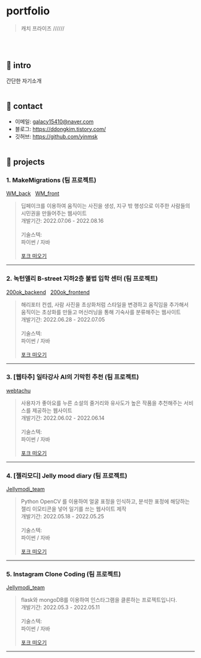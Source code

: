 # portfolio
> 캐치 프라이즈 //////
  
<br><br/>

## 🥕 intro
간단한 자기소개
<br><br/>

## 🥕 contact
* 이메일: galacy15410@naver.com
* 블로그: https://ddongkim.tistory.com/
* 깃허브: https://github.com/yinmsk
<br><br/>

## 🥕 projects
### 1. MakeMigrations (팀 프로젝트)
[WM_back](https://github.com/cmjcum/WM_back) &nbsp; [WM_front](https://github.com/cmjcum/WM_front)
> 딥페이크를 이용하여 움직이는 사진을 생성, 지구 밖 행성으로 이주한 사람들의 시민권을 만들어주는 웹사이트<br>
개발기간: 2022.07.06 - 2022.08.16
<br><br/>
기술스텍:<br>
파이썬 / 자바
<br><br/>
[포크 떠오기](https://github.com/cmjcum/WM_front)
***

### 2. 녹턴앨리 B-street 지하2층 불법 입학 센터 (팀 프로젝트)
[200ok_backend](https://github.com/cmjcum/200ok_backend) &nbsp; [200ok_frontend](https://github.com/cmjcum/200ok_frontend)
> 해리포터 컨셉, 사람 사진을 초상화처럼 스타일을 변경하고 움직임을 추가해서 움직이는 초상화를 만들고 머신러닝을 통해 기숙사를 분류해주는 웹사이트<br>
개발기간: 2022.06.28 - 2022.07.05
<br><br/>
기술스텍:<br>
파이썬 / 자바
<br><br/>
[포크 떠오기](https://github.com/cmjcum/WM_front)
***

### 3. [웹타추] 일타강사 AI의 기막힌 추천 (팀 프로젝트)
[webtachu](https://github.com/cmjcum/webtachu)
> 사용자가 좋아요를 누른 소설의 줄거리와 유사도가 높은 작품을 추천해주는 서비스를 제공하는 웹사이트<br>
개발기간: 2022.06.02 - 2022.06.14
<br><br/>
기술스텍:<br>
파이썬 / 자바
<br><br/>
[포크 떠오기](https://github.com/cmjcum/WM_front)
***

### 4. [젤리모디] Jelly mood diary (팀 프로젝트)
[Jellymodi_team](https://github.com/cmjcum/Jellymodi_team)
> Python OpenCV 를 이용하여 얼굴 표정을 인식하고, 분석한 표정에 해당하는 젤리 이모티콘을 넣어 일기를 쓰는 웹사이트 제작<br>
개발기간: 2022.05.18 - 2022.05.25
<br><br/>
기술스텍:<br>
파이썬 / 자바
<br><br/>
[포크 떠오기](https://github.com/cmjcum/WM_front)
***

### 5. Instagram Clone Coding (팀 프로젝트)
[Jellymodi_team](https://github.com/cmjcum/Jellymodi_team)
> flask와 mongoDB를 이용하여 인스타그램을 클론하는 프로젝트입니다.<br>
개발기간: 2022.05.3 - 2022.05.11
<br><br/>
기술스텍:<br>
파이썬 / 자바
<br><br/>
[포크 떠오기](https://github.com/cmjcum/WM_front)
***
